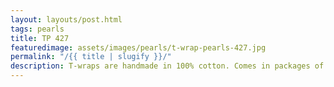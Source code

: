```yaml
---
layout: layouts/post.html
tags: pearls
title: TP 427
featuredimage: assets/images/pearls/t-wrap-pearls-427.jpg
permalink: "/{{ title | slugify }}/"
description: T-wraps are handmade in 100% cotton. Comes in packages of 10 pieces of the same design. Probably the worlds best commercial for any Fun Park.
---
```

